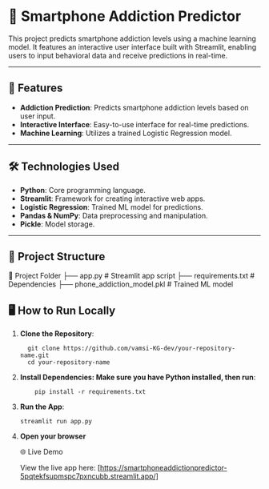 # 📱 Smartphone Addiction Predictor

This project predicts smartphone addiction levels using a machine learning model. It features an interactive user interface built with Streamlit, enabling users to input behavioral data and receive predictions in real-time.

---

## 🚀 Features
- **Addiction Prediction**: Predicts smartphone addiction levels based on user input.
- **Interactive Interface**: Easy-to-use interface for real-time predictions.
- **Machine Learning**: Utilizes a trained Logistic Regression model.

---

## 🛠️ Technologies Used
- **Python**: Core programming language.
- **Streamlit**: Framework for creating interactive web apps.
- **Logistic Regression**: Trained ML model for predictions.
- **Pandas & NumPy**: Data preprocessing and manipulation.
- **Pickle**: Model storage.

---

## 📂 Project Structure

📁 Project Folder ├── app.py # Streamlit app script ├── requirements.txt # Dependencies ├── phone_addiction_model.pkl # Trained ML model


## 🖥️ How to Run Locally

1. **Clone the Repository**:
   
         git clone https://github.com/vamsi-KG-dev/your-repository-name.git
         cd your-repository-name
   
3. **Install Dependencies: Make sure you have Python installed, then run**:

           pip install -r requirements.txt

3. **Run the App**:
   
       streamlit run app.py

5. **Open your browser**

   
    🌐 Live Demo
   
     View the live app here: [https://smartphoneaddictionpredictor-5pqtekfsupmspc7pxncubb.streamlit.app/]




